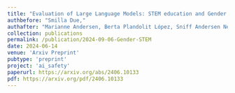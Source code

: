 ```yaml
---
title: "Evaluation of Large Language Models: STEM education and Gender Stereotypes"
authbefore: "Smilla Due,"
authafter: "Marianne Andersen, Berta Plandolit López, Sniff Andersen Nexø, Line Clemmensen"
collection: publications
permalink: /publication/2024-09-06-Gender-STEM
date: 2024-06-14
venue: 'Arxiv Preprint'
pubtype: 'preprint'
project: 'ai_safety'
paperurl: https://arxiv.org/abs/2406.10133
pdf: https://arxiv.org/pdf/2406.10133
---
```

